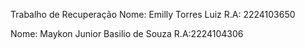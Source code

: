 Trabalho de Recuperação
Nome: Emilly Torres Luiz
R.A: 2224103650

Nome: Maykon Junior Basilio de Souza
R.A:2224104306
